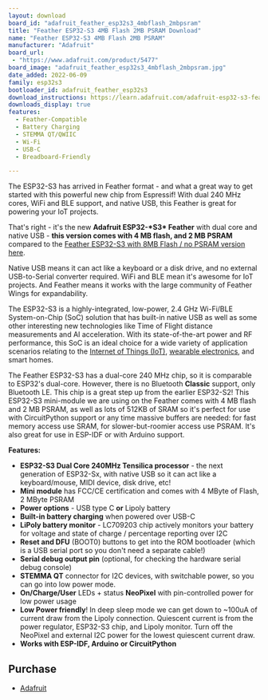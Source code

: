 ```yaml
---
layout: download
board_id: "adafruit_feather_esp32s3_4mbflash_2mbpsram"
title: "Feather ESP32-S3 4MB Flash 2MB PSRAM Download"
name: "Feather ESP32-S3 4MB Flash 2MB PSRAM"
manufacturer: "Adafruit"
board_url:
 - "https://www.adafruit.com/product/5477"
board_image: "adafruit_feather_esp32s3_4mbflash_2mbpsram.jpg"
date_added: 2022-06-09
family: esp32s3
bootloader_id: adafruit_feather_esp32s3
download_instructions: https://learn.adafruit.com/adafruit-esp32-s3-feather/circuitpython
downloads_display: true
features:
  - Feather-Compatible
  - Battery Charging
  - STEMMA QT/QWIIC
  - Wi-Fi
  - USB-C
  - Breadboard-Friendly

---
```


The ESP32-S3 has arrived in Feather format - and what a great way to get started with this powerful new chip from Espressif! With dual 240 MHz cores, WiFi and BLE support, and native USB, this Feather is great for powering your IoT projects.

That's right - it's the new **Adafruit ESP32-\*S3\* Feather** with dual core and native USB - **this version comes with 4 MB flash, and 2 MB PSRAM** compared to the [Feather ESP32-S3 with 8MB Flash / no PSRAM version here](https://www.adafruit.com/product/5323).

Native USB means it can act like a keyboard or a disk drive, and no external USB-to-Serial converter required. WiFi and BLE mean it's awesome for IoT projects. And Feather means it works with the large community of Feather Wings for expandability.

The ESP32-S3 is a highly-integrated, low-power, 2.4 GHz Wi-Fi/BLE System-on-Chip (SoC) solution that has built-in native USB as well as some other interesting new technologies like Time of Flight distance measurements and AI acceleration. With its state-of-the-art power and RF performance, this SoC is an ideal choice for a wide variety of application scenarios relating to the [Internet of Things (IoT)](https://www.adafruit.com/category/342), [wearable electronics](https://www.adafruit.com/category/65), and smart homes.

The Feather ESP32-S3 has a dual-core 240 MHz chip, so it is comparable to ESP32's dual-core. However, there is no Bluetooth **Classic** support, only Bluetooth LE. This chip is a great step up from the earlier ESP32-S2! This ESP32-S3 mini-module we are using on the Feather comes with 4 MB flash and 2 MB PSRAM, as well as lots of 512KB of SRAM so it's perfect for use with CircuitPython support or any time massive buffers are needed: for fast memory access use SRAM, for slower-but-roomier access use PSRAM. It's also great for use in ESP-IDF or with Arduino support.

**Features:**

- **ESP32-S3 Dual Core 240MHz Tensilica processor** - the next generation of ESP32-Sx, with native USB so it can act like a keyboard/mouse, MIDI device, disk drive, etc!
- **Mini module** has FCC/CE certification and comes with 4 MByte of Flash, 2 MByte PSRAM
- **Power options** - USB type C **or** Lipoly battery
- **Built-in battery charging** when powered over USB-C
- **LiPoly battery monitor** - LC709203 chip actively monitors your battery for voltage and state of charge / percentage reporting over I2C
- **Reset and DFU** (BOOT0) buttons to get into the ROM bootloader (which is a USB serial port so you don't need a separate cable!)
- **Serial debug output pin** (optional, for checking the hardware serial debug console)
- **STEMMA QT** connector for I2C devices, with switchable power, so you can go into low power mode.
- **On/Charge/User** LEDs + status **NeoPixel** with pin-controlled power for low power usage
- **Low Power friendly**! In deep sleep mode we can get down to ~100uA of current draw from the Lipoly connection. Quiescent current is from the power regulator, ESP32-S3 chip, and Lipoly monitor. Turn off the NeoPixel and external I2C power for the lowest quiescent current draw.
- **Works with ESP-IDF, Arduino** **or CircuitPython**

## Purchase

* [Adafruit](https://www.adafruit.com/product/5477)
